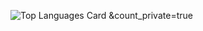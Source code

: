 ![Top Languages Card](https://github-readme-stats.vercel.app/api/top-langs=true/?username=Mona-17&count_private=true&layout=compact)
&count_private=true
